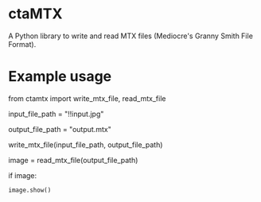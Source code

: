 # ctaMTX

A Python library to write and read MTX files (Mediocre's Granny Smith File Format).

# Example usage

from ctamtx import write_mtx_file, read_mtx_file

input_file_path = "!!input.jpg"

output_file_path = "output.mtx"

write_mtx_file(input_file_path, output_file_path)

image = read_mtx_file(output_file_path)

if image:

    image.show()

